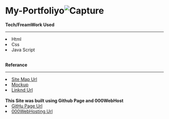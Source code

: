 # My-Portfoliyo![Capture](https://user-images.githubusercontent.com/65556509/195969482-52d446bc-807d-47a8-a6d8-b0f2fa6ef1a4.PNG)

<b>Tech/FreamWork Used</b>
<hr>
<li>Html</li>
<li>Css</li>
<li>Java Script</li>
<br>

<b>Referance</b>
<hr>
<li><a href="https://www.gloomaps.com/kVVNRyl7FJ">Site Map Url</a></li>
<li><a href="https://xd.adobe.com/view/5a8c732c-f751-42f5-999b-5b6b59edd654-0fdf/">Mockup</a></li>
<li><a href=https://www.linkedin.com/in/milith-de-silva-b59720220/>Linknd Url</a></li>
<br>
<b>This Site was built using Github Page and 000WebHost</b>
<br>
<li><a href="https://milith97.github.io/My-Portfoliyo/">GitHu Page Url</a></li>
<li><a href="http://milith.epizy.com/">000WebHosting Url</a></li>
